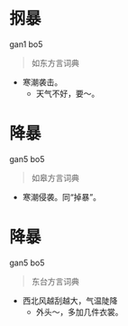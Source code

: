# 㧏暴
gan1 bo5
> 如东方言词典
- 寒潮袭击。
  - 天气不好，要～。

# 降暴
gan5 bo5
> 如皋方言词典
- 寒潮侵袭。同“掉暴”。

# 降暴
gan5 bo5
> 东台方言词典
- 西北风越刮越大，气温陡降
  - 外头～，多加几件衣裳。
